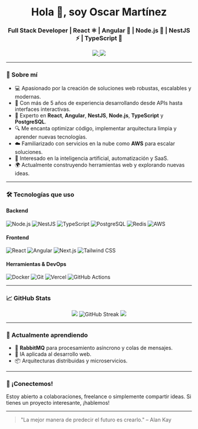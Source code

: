 <h1 align="center">Hola 👋, soy Oscar Martínez</h1>
<h3 align="center">Full Stack Developer | React ⚛️ | Angular 🔺 | Node.js 🚀 | NestJS ⚡ | TypeScript 🧠</h3>

<p align="center">
  <a href="https://www.linkedin.com/in/oscar--martínez/" target="_blank">
    <img src="https://img.shields.io/badge/LinkedIn-blue?logo=linkedin&style=for-the-badge" />
  </a>
  <a href="mailto:oscarmiguel12002@gmail.com">
    <img src="https://img.shields.io/badge/Gmail-red?logo=gmail&style=for-the-badge" />
  </a>
</p>

---

### 🧠 Sobre mí

- 💻 Apasionado por la creación de soluciones web robustas, escalables y modernas.
- 🚀 Con más de 5 años de experiencia desarrollando desde APIs hasta interfaces interactivas.
- 🧰 Experto en **React**, **Angular**, **NestJS**, **Node.js**, **TypeScript** y **PostgreSQL**.
- 🔍 Me encanta optimizar código, implementar arquitectura limpia y aprender nuevas tecnologías.
- ☁️ Familiarizado con servicios en la nube como **AWS** para escalar soluciones.
- 🤖 Interesado en la inteligencia artificial, automatización y SaaS.
- 🌍 Actualmente construyendo herramientas web y explorando nuevas ideas.

---

### 🛠️ Tecnologías que uso

#### Backend
![Node.js](https://img.shields.io/badge/-Node.js-339933?style=flat&logo=node.js&logoColor=white)
![NestJS](https://img.shields.io/badge/-NestJS-E0234E?style=flat&logo=nestjs&logoColor=white)
![TypeScript](https://img.shields.io/badge/-TypeScript-007ACC?style=flat&logo=typescript&logoColor=white)
![PostgreSQL](https://img.shields.io/badge/-PostgreSQL-336791?style=flat&logo=postgresql&logoColor=white)
![Redis](https://img.shields.io/badge/-Redis-DC382D?style=flat&logo=redis&logoColor=white)
![AWS](https://img.shields.io/badge/-AWS-232F3E?style=flat&logo=amazon-aws&logoColor=white)

#### Frontend
![React](https://img.shields.io/badge/-React-61DAFB?style=flat&logo=react&logoColor=black)
![Angular](https://img.shields.io/badge/-Angular-DD0031?style=flat&logo=angular&logoColor=white)
![Next.js](https://img.shields.io/badge/-Next.js-000000?style=flat&logo=next.js&logoColor=white)
![Tailwind CSS](https://img.shields.io/badge/-Tailwind%20CSS-38B2AC?style=flat&logo=tailwind-css&logoColor=white)

#### Herramientas & DevOps
![Docker](https://img.shields.io/badge/-Docker-2496ED?style=flat&logo=docker&logoColor=white)
![Git](https://img.shields.io/badge/-Git-F05032?style=flat&logo=git&logoColor=white)
![Vercel](https://img.shields.io/badge/-Vercel-000000?style=flat&logo=vercel&logoColor=white)
![GitHub Actions](https://img.shields.io/badge/-GitHub%20Actions-2088FF?style=flat&logo=github-actions&logoColor=white)

---

### 📈 GitHub Stats

<p align="center">
  <img src="https://github-readme-stats.vercel.app/api?username=oscar120020&show_icons=true&theme=radical" />
  <img src="https://github-readme-streak-stats.herokuapp.com?user=oscar12002&theme=radical" alt="GitHub Streak" />
  <img src="https://github-readme-stats.vercel.app/api/top-langs/?username=oscar120020&layout=compact&theme=radical" />
</p>

---

### 🌱 Actualmente aprendiendo
- 🐇 **RabbitMQ** para procesamiento asíncrono y colas de mensajes.
- 🤖 IA aplicada al desarrollo web.
- 📦 Arquitecturas distribuidas y microservicios.

---

### 🤝 ¡Conectemos!
Estoy abierto a colaboraciones, freelance o simplemente compartir ideas. Si tienes un proyecto interesante, ¡hablemos!

---

> "La mejor manera de predecir el futuro es crearlo." – Alan Kay
